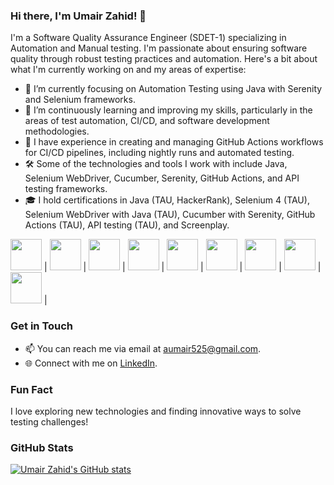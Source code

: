 ### Hi there, I'm Umair Zahid! 👋

I'm a Software Quality Assurance Engineer (SDET-1) specializing in Automation and Manual testing. I'm passionate about ensuring software quality through robust testing practices and automation. Here's a bit about what I'm currently working on and my areas of expertise:

- 🔭 I’m currently focusing on Automation Testing using Java with Serenity and Selenium frameworks.
- 🌱 I’m continuously learning and improving my skills, particularly in the areas of test automation, CI/CD, and software development methodologies.
- 💼 I have experience in creating and managing GitHub Actions workflows for CI/CD pipelines, including nightly runs and automated testing.
- 🛠️ Some of the technologies and tools I work with include Java, Selenium WebDriver, Cucumber, Serenity, GitHub Actions, and API testing frameworks.
- 🎓 I hold certifications in Java (TAU, HackerRank), Selenium 4 (TAU), Selenium WebDriver with Java (TAU), Cucumber with Serenity, GitHub Actions (TAU), API testing (TAU), and Screenplay.

<img height="50" src="https://user-images.githubusercontent.com/25181517/117201156-9a724800-adec-11eb-9a9d-3cd0f67da4bc.png"> | <img height="50" src="https://user-images.githubusercontent.com/25181517/117207242-07d5a700-adf4-11eb-975e-be04e62b984b.png"> | <img height="50" src="https://user-images.githubusercontent.com/25181517/117533873-484d4480-afef-11eb-9fad-67c8605e3592.png"> | <img height="50" src="https://user-images.githubusercontent.com/25181517/190229463-87fa862f-ccf0-48da-8023-940d287df610.png"> | <img height="50" src="https://user-images.githubusercontent.com/25181517/184103699-d1b83c07-2d83-4d99-9a1e-83bd89e08117.png"> | <img height="50" src="https://user-images.githubusercontent.com/25181517/184117353-4b437677-c4bb-4f4c-b448-af4920576732.png"> | <img height="50" src="https://user-images.githubusercontent.com/25181517/183896132-54262f2e-6d98-41e3-8888-e40ab5a17326.png"> | <img height="50" src="https://user-images.githubusercontent.com/25181517/183868728-b2e11072-00a5-47e2-8a4e-4ebbb2b8c554.png"> | <img height="50" src="https://user-images.githubusercontent.com/25181517/117208740-bfb78400-adf5-11eb-97bb-09072b6bedfc.png"> |  


### Get in Touch

- 📫 You can reach me via email at [aumair525@gmail.com](mailto:aumair525@gmail.com).
- 🌐 Connect with me on [LinkedIn](https://www.linkedin.com/in/umairzahid2000).

### Fun Fact

I love exploring new technologies and finding innovative ways to solve testing challenges!

### GitHub Stats

[![Umair Zahid's GitHub stats](https://github-readme-stats.vercel.app/api?username=umzahid&count_private=true&show_icons=true&theme=dark)](ub.com/extremenetworks/web-controller-automation)

